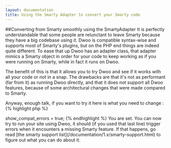 ```yaml
---
layout: documentation
title: Using the Smarty Adapter to convert your Smarty code
---
```


##Converting from Smarty smoothly using the SmartyAdapter
It is perfectly understandable that some people are relunctant to leave Smarty because they have a big codebase using it. Dwoo is compatible syntax-wise and supports most of Smarty's plugins, but on the PHP end things are indeed quite different. To ease that up Dwoo has an adapter class, that adapter mimics a Smarty object in order for your code to keep working as if you were running on Smarty, while in fact it runs on Dwoo.

The benefit of this is that it allows you to try Dwoo and see if it works with all your code or not in a snap. The drawbacks are that it's not as performant (far from it) as running Dwoo directly, and that it does not support all Dwoo features, because of some architectural changes that were made compared to Smarty.

Anyway, enough talk, if you want to try it here is what you need to change :
{% highlight php %}
<?php 
 
// Comment out the smarty include
// include 'path/to/Smarty.class.php';
 
// Include the main Dwoo class and the Smarty Adapter class
include 'path/to/Dwoo.php'; 
include 'Dwoo/Smarty/Adapter.php';
 
// Replace your Smarty class by Dwoo_Smarty_Adapter, i.e. this : 
// $smarty = new Smarty(); 
// Would become : 
$smarty = new Dwoo_Smarty_Adapter();
 
// If you want to get errors when you use an unsupported feature, enable errors like that
$smarty->show_compat_errors = true;
{% endhighlight %}
You are set. You can now try to run your site using Dwoo, it should (if you used that last line) trigger errors when it encounters a missing Smarty feature. If that happens, go read [the smarty support list](/documentation/1.x/smarty-support.html) to figure out what you can do about it.

